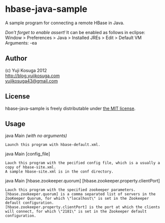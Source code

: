hbase-java-sample
=========

A sample program for connecting a remote HBase in Java.

*Don't forget to enable assert!* 
It can be enabled as follows in eclipse:
Window > Preferences > Java > Installed JREs > Edit > Default VM Arguments: -ea

Author
------

(c) Yuji Kosuga 2012    
<http://blog.yujikosuga.com>  
<yujikosuga43@gmail.com>

License 
-------

hbase-java-sample is freely distributable under [the MIT license](http://www.opensource.org/licenses/mit-license.php).  

Usage
-----

java Main *(with no arguments)*
    
    Launch this program with hbase-default.xml.

java Main [config_file]

    Lauch this program with the pecified config file, which is a usually a copy of hbase-site.xml.
    A sample hbase-site.xml is in the conf directory.

java Main [hbase.zookeeper.quorum] [hbase.zookeeper.property.clientPort]

    Lauch this program with the specified zookeeper parameters.
    [hbase.zookeeper.quorum] is a comma separated list of servers in the ZooKeeper Quorum, for which \"localhost\" is set in the Zookeeper default configuration.
    [hbase.zookeeper.property.clientPort] is the port at which the clients will connect, for which \"2181\" is set in the Zookeeper default configuration.

